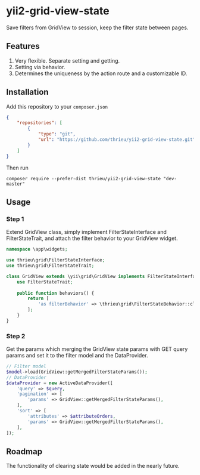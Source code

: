 # yii2-grid-view-state
Save filters from GridView to session, keep the filter state between pages.

## Features
1. Very flexible. Separate setting and getting.
2. Setting via behavior.
3. Determines the uniqueness by the action route and a customizable ID.

## Installation
Add this repository to your `composer.json`

```json
{
    "repositories": [
        {
            "type": "git",
            "url": "https://github.com/thrieu/yii2-grid-view-state.git"
        }
    ]
}
```

Then run

```
composer require --prefer-dist thrieu/yii2-grid-view-state "dev-master"
```

## Usage
### Step 1
Extend GridView class, simply implement FilterStateInterface and FilterStateTrait, and attach the filter behavior to your GridView widget.
```php
namespace \app\widgets;

use thrieu\grid\FilterStateInterface;
use thrieu\grid\FilterStateTrait;

class GridView extends \yii\grid\GridView implements FilterStateInterface {
    use FilterStateTrait;
    
    public function behaviors() {
        return [
            'as filterBehavior' => \thrieu\grid\FilterStateBehavior::className()
        ];
    }
}
```

### Step 2
Get the params which merging the GridView state params with GET query params and set it to the filter model and the DataProvider.
```php
// Filter model
$model->load(GridView::getMergedFilterStateParams());
// DataProvider
$dataProvider = new ActiveDataProvider([
    'query' => $query,
    'pagination' => [
        'params' => GridView::getMergedFilterStateParams(),
    ],
    'sort' => [
        'attributes' => $attributeOrders,
        'params' => GridView::getMergedFilterStateParams(),
    ],
]);
```

## Roadmap
The functionality of clearing state would be added in the nearly future.
